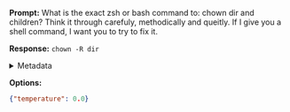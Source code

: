 **Prompt:**
What is the exact zsh or bash command to: chown dir and children? Think it through carefuly, methodically and queitly. If I give you a shell command, I want you to try to fix it.

**Response:**
`chown -R dir`

<details><summary>Metadata</summary>

- Duration: 744 ms
- Datetime: 2023-08-06T15:03:07.431924
- Model: gpt-3.5-turbo-0613

</details>

**Options:**
```json
{"temperature": 0.0}
```

